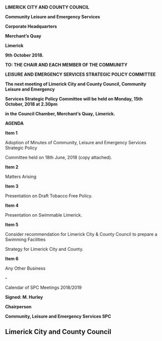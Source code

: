**LIMERICK CITY AND COUNTY COUNCIL**

**Community Leisure and Emergency Services**

**Corporate Headquarters**

**Merchant’s Quay**

**Limerick**

**9th** **October 2018.**

**TO: THE CHAIR AND EACH MEMBER OF THE COMMUNITY**

**LEISURE AND EMERGENCY SERVICES STRATEGIC POLICY COMMITTEE**

**The next meeting of Limerick City and County Council, Community Leisure and Emergency**

**Services Strategic Policy Committee will be held on Monday, 15th** **October, 2018 at 2.30pm**

**in the** **Council Chamber, Merchant’s Quay,** **Limerick.**

**AGENDA**

**Item 1**

Adoption of Minutes of Community, Leisure and Emergency Services Strategic Policy

Committee held on 18th June, 2018 (copy attached).

**Item 2**

Matters Arising

**Item 3**

Presentation on Draft Tobacco Free Policy.

**Item 4**

Presentation on Swimmable Limerick.

**Item 5**

Consider recommendation for Limerick City & County Council to prepare a Swimming Facilities

Strategy for Limerick City and County.

**Item 6**

Any Other Business

**-**

Calendar of SPC Meetings 2018/2019

**Signed: M. Hurley**

**Chairperson**

**Community, Leisure and Emergency Services SPC**

**Limerick City and County Council**
---
